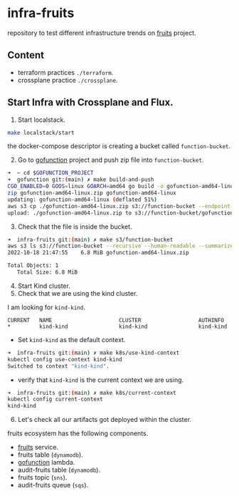 # infra-fruits

repository to test different infrastructure trends on [fruits](https://github.com/fernandoocampo/fruits) project.

## Content

* terraform practices `./terraform`.
* crossplane practice `./crossplane`.

## Start Infra with Crossplane and Flux.

1. Start localstack.

```sh
make localstack/start
```

the docker-compose descriptor is creating a bucket called `function-bucket`.

2. Go to [gofunction](https://github.com/fernandoocampo/gofunction) project and push zip file into `function-bucket`.

```sh
➜  ~ cd $GOFUNCTION_PROJECT
➜  gofunction git:(main) ✗ make build-and-push
CGO_ENABLED=0 GOOS=linux GOARCH=amd64 go build -o gofunction-amd64-linux -v .
zip gofunction-amd64-linux.zip gofunction-amd64-linux
updating: gofunction-amd64-linux (deflated 51%)
aws s3 cp ./gofunction-amd64-linux.zip s3://function-bucket --endpoint-url http://localhost:4566 --region us-east-1
upload: ./gofunction-amd64-linux.zip to s3://function-bucket/gofunction-amd64-linux.zip
```

3. Check that the file is inside the bucket.

```sh
➜  infra-fruits git:(main) ✗ make s3/function-bucket
aws s3 ls s3://function-bucket --recursive --human-readable --summarize --endpoint-url http://localhost:4566 --region us-east-1
2022-10-18 21:47:55    6.8 MiB gofunction-amd64-linux.zip

Total Objects: 1
   Total Size: 6.8 MiB
```

4. Start Kind cluster.
5. Check that we are using the kind cluster.

I am looking for `kind-kind`. 

```log
CURRENT   NAME                     CLUSTER                  AUTHINFO
*         kind-kind                kind-kind                kind-kind
```

* Set `kind-kind` as the default context.

```sh
➜  infra-fruits git:(main) ✗ make k8s/use-kind-context
kubectl config use-context kind-kind
Switched to context "kind-kind".
```

* verify that `kind-kind` is the current context we are using.
```sh
➜  infra-fruits git:(main) ✗ make k8s/current-context
kubectl config current-context
kind-kind
```

6. Let's check all our artifacts got deployed within the cluster.

fruits ecosystem has the following components.

* [fruits](https://github.com/fernandoocampo/fruits) service.
* fruits table (`dynamodb`).
* [gofunction](https://github.com/fernandoocampo/gofunction) lambda.
* audit-fruits table (`dynamodb`).
* fruits topic (`sns`).
* audit-fruits queue (`sqs`).

